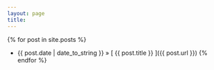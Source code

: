```yaml
---
layout: page
title: 
---
```




{% for post in site.posts %}
  * {{ post.date | date_to_string }} &raquo; [ {{ post.title }} ]({{ post.url }})
{% endfor %}
